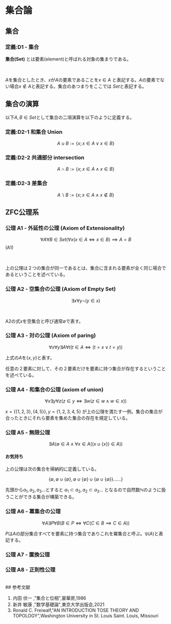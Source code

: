 # 集合論

## 集合

### 定義:D1 - 集合   
<!-- Def,Set -->

**集合(Set)** とは要素(element)と呼ばれる対象の集まりである。

</br>

$A$を集合としたとき、$x$が$A$の要素であることを$x \in A$ と表記する。$A$の要素でない場合$x \notin A$と表記する。集合のあつまりをここでは $Set$と表記する。

## 集合の演算

以下$A,B \in Set$として集合の二項演算を以下のように定義する。

### 定義:D2-1 和集合 Union

$$  A \cup B := \{ x ; x \in A \lor x \in B \} $$

### 定義:D2-2 共通部分 intersection

$$  A\cap B := \{ x ; x \in A \land x \in B \} $$

### 定義:D2-3 差集合

$$ A  \backslash B := \{ x ; x \in A \land x \notin B \} $$

## ZFC公理系
<!-- 今は大体wikipedia  -->

### 公理 A1 - 外延性の公理 (Axiom of Extensionality)
<!-- Axiom,Set-->

$$ \forall A \forall B \in Set (\forall x (x \in A \iff x \in B) \implies A = B$$
(A1) 


</br>

上の公理は２つの集合が同一であるとは、集合に含まれる要素が全く同じ場合であるということを述べている。

### 公理 A2 - 空集合の公理 (Axiom of Empty Set)

<!-- Axiom,Set-->

$$ \exists x \forall y \neg(y \in x) $$


</br>

A2の式$x$を空集合と呼び通常$\emptyset$で表す。


### 公理 A3 - 対の公理 (Axiom of paring)
<!-- Axiom,Set-->

$$ \forall x \forall y \exists A \forall t (t \in A \iff (t = x \lor t = y))$$

上式の$A$を$\{x,y \}$と表す。

任意の２要素に対して、その２要素だけを要素に持つ集合が存在するということを述べている。

### 公理 A4 - 和集合の公理 (axiom of union)
<!-- Axiom,Set-->

$$ \forall x \exists y  \forall z (z \in y \iff \exists w (z \in w \land w \in x))$$

$x = \{\{ 1,2,3 \}, \{ 4,5 \} \} , y = \{ 1,2,3,4,5 \}$ が上の公理を満たす一例。集合の集合が合ったときにそれら要素を集めた集合の存在を規定している。

### 公理 A5 - 無限公理
<!-- Axiom,Set-->
$$ \exists A (\emptyset \in A \land \forall x \in A( (x \cup \{ x \}) \in A)) $$

#### お気持ち
上の公理は次の集合を帰納的に定義している。

$$\{ \emptyset, \emptyset \cup \{\emptyset  \},\emptyset \cup \{\emptyset  \} \cup \{ \emptyset \cup \{\emptyset  \} \} ... ...\} $$

先頭から$a_1,a_2,a_3...$とすると $a_1 \subset a_2, a_2 \subset a_3 ...$ となるので自然数$\mathbb{N}$のように扱うことができる集合が構築できる。


### 公理 A6 - 冪集合の公理
<!-- Axiom,Set-->
$$\forall A \exists P \forall B (B \in P \iff \forall C (C \in B \implies C \in A)) $$

$P$は$A$の部分集合すべてを要素に持つ集合でありこれを冪集合と呼ぶ。$\mathfrak{P}(A)$と表記する。


### 公理 A7 - 置換公理
### 公理 A8 - 正則性公理
<!-- Axiom,Set-->


</br>
## 参考文献

1. 内田 伏一 ,"集合と位相",裳華房,1986
2. 新井 敏康 ,"数学基礎論",東京大学出版会,2021
3. Ronald C. Freiwalf,"AN INTRODUCTION TOSE THEORY AND TOPOLOGY",Washington University  in St. Louis Saint. Louis, Missouri
